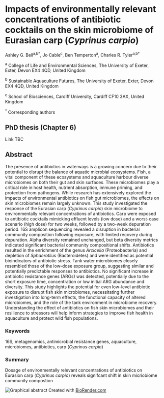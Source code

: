 # Impacts of environmentally relevant concentrations of antibiotic cocktails on the skin microbiome of Eurasian carp (*Cyprinus carpio*)

Ashley G. Bell<sup>a,b*</sup>, Jo Cable<sup>c</sup>, Ben Temperton<sup>a</sup>, Charles R. Tyler<sup>a,b*</sup>

<sup>a</sup> College of Life and Environmental Sciences, The University of Exeter, Exter, Devon EX4 4QD, United Kingdom

<sup>b</sup> Sustainable Aquaculture Futures, The University of Exeter, Exter, Devon EX4 4QD, United Kingdom

<sup>c</sup> School of Biosciences, Cardiff University, Cardiff CF10 3AX, United Kingdom

<sup>*</sup> Corresponding authors

## PhD thesis (Chapter 6)
Link TBC

## Abstract
The presence of antibiotics in waterways is a growing concern due to their potential to disrupt the balance of aquatic microbial ecosystems. Fish, a vital component of these ecosystems and aquaculture harbour diverse microbiomes on both their gut and skin surfaces. These microbiomes play a critical role in host health, nutrient absorption, immune priming, and protection from pathogens. While research has extensively explored the impacts of environmental antibiotics on fish gut microbiomes, the effects on skin microbiomes remain largely unknown. This study investigated the response of the Eurasian carp (*Cyprinus carpio*) skin microbiome to environmentally relevant concentrations of antibiotics. Carp were exposed to antibiotic cocktails mimicking effluent levels (low dose) and a worst-case scenario (high dose) for two weeks, followed by a two-week depuration period. 16S amplicon sequencing revealed a disruption in bacterial community composition following exposure, with limited recovery during depuration. Alpha diversity remained unchanged, but beta diversity metrics indicated significant bacterial community compositional shifts. Antibiotics resulted in the enrichment of the genus *Arcicella* (Proteobacteria) and depletion of *Sphaerotilus* (Bacteroidetes) and were identified as potential bioindicators of antibiotic stress. Tank water microbiomes closely resembled those of the low-dose exposure group, suggesting similar and potentially predictable responses to antibiotics. No significant increase in antibiotic resistance genes (ARGs) was detected, potentially due to the short exposure time, concentration or low initial ARG abundance and diversity. This study highlights the potential for even low-level antibiotic exposure to disrupt fish skin microbiomes, necessitating further investigation into long-term effects, the functional capacity of altered microbiomes, and the role of the tank environment in microbiome recovery. Understanding the effect of antibiotics on fish skin microbiomes and their resilience to stressors will help inform strategies to improve fish health in aquaculture and protect wild fish populations.

### Keywords
16S, metagenomics, antimicrobial resistance genes, aquaculture, microbiomes, antibiotics, carp (*Cyprinus carpio*)

### Summary
Dosage of environmentally relevant concentrations of antibiotics on Eurasion carp (*Cyprinus carpio*) reveals signifcant shift in skin micriobiome community compostion

![Graphical abstract](Graphical_abstract.jpg?raw=true)
Created with [BioRender.com](https://www.biorender.com/)
